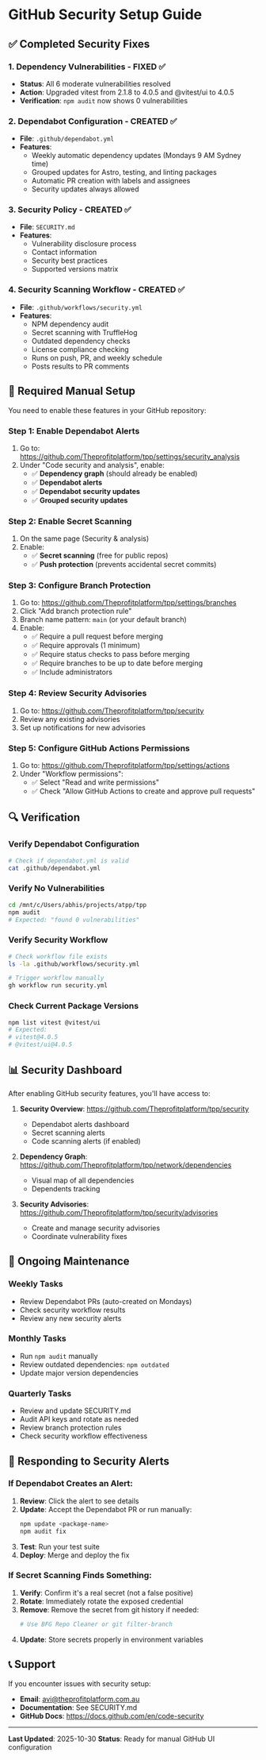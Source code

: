 # GitHub Security Setup Guide

## ✅ Completed Security Fixes

### 1. Dependency Vulnerabilities - FIXED ✅
- **Status**: All 6 moderate vulnerabilities resolved
- **Action**: Upgraded vitest from 2.1.8 to 4.0.5 and @vitest/ui to 4.0.5
- **Verification**: `npm audit` now shows 0 vulnerabilities

### 2. Dependabot Configuration - CREATED ✅
- **File**: `.github/dependabot.yml`
- **Features**:
  - Weekly automatic dependency updates (Mondays 9 AM Sydney time)
  - Grouped updates for Astro, testing, and linting packages
  - Automatic PR creation with labels and assignees
  - Security updates always allowed

### 3. Security Policy - CREATED ✅
- **File**: `SECURITY.md`
- **Features**:
  - Vulnerability disclosure process
  - Contact information
  - Security best practices
  - Supported versions matrix

### 4. Security Scanning Workflow - CREATED ✅
- **File**: `.github/workflows/security.yml`
- **Features**:
  - NPM dependency audit
  - Secret scanning with TruffleHog
  - Outdated dependency checks
  - License compliance checking
  - Runs on push, PR, and weekly schedule
  - Posts results to PR comments

## 🔧 Required Manual Setup

You need to enable these features in your GitHub repository:

### Step 1: Enable Dependabot Alerts

1. Go to: https://github.com/Theprofitplatform/tpp/settings/security_analysis
2. Under "Code security and analysis", enable:
   - ✅ **Dependency graph** (should already be enabled)
   - ✅ **Dependabot alerts**
   - ✅ **Dependabot security updates**
   - ✅ **Grouped security updates**

### Step 2: Enable Secret Scanning

1. On the same page (Security & analysis)
2. Enable:
   - ✅ **Secret scanning** (free for public repos)
   - ✅ **Push protection** (prevents accidental secret commits)

### Step 3: Configure Branch Protection

1. Go to: https://github.com/Theprofitplatform/tpp/settings/branches
2. Click "Add branch protection rule"
3. Branch name pattern: `main` (or your default branch)
4. Enable:
   - ✅ Require a pull request before merging
   - ✅ Require approvals (1 minimum)
   - ✅ Require status checks to pass before merging
   - ✅ Require branches to be up to date before merging
   - ✅ Include administrators

### Step 4: Review Security Advisories

1. Go to: https://github.com/Theprofitplatform/tpp/security
2. Review any existing advisories
3. Set up notifications for new advisories

### Step 5: Configure GitHub Actions Permissions

1. Go to: https://github.com/Theprofitplatform/tpp/settings/actions
2. Under "Workflow permissions":
   - ✅ Select "Read and write permissions"
   - ✅ Check "Allow GitHub Actions to create and approve pull requests"

## 🔍 Verification

### Verify Dependabot Configuration

```bash
# Check if dependabot.yml is valid
cat .github/dependabot.yml
```

### Verify No Vulnerabilities

```bash
cd /mnt/c/Users/abhis/projects/atpp/tpp
npm audit
# Expected: "found 0 vulnerabilities"
```

### Verify Security Workflow

```bash
# Check workflow file exists
ls -la .github/workflows/security.yml

# Trigger workflow manually
gh workflow run security.yml
```

### Check Current Package Versions

```bash
npm list vitest @vitest/ui
# Expected:
# vitest@4.0.5
# @vitest/ui@4.0.5
```

## 📊 Security Dashboard

After enabling GitHub security features, you'll have access to:

1. **Security Overview**: https://github.com/Theprofitplatform/tpp/security
   - Dependabot alerts dashboard
   - Secret scanning alerts
   - Code scanning alerts (if enabled)

2. **Dependency Graph**: https://github.com/Theprofitplatform/tpp/network/dependencies
   - Visual map of all dependencies
   - Dependents tracking

3. **Security Advisories**: https://github.com/Theprofitplatform/tpp/security/advisories
   - Create and manage security advisories
   - Coordinate vulnerability fixes

## 🔄 Ongoing Maintenance

### Weekly Tasks
- Review Dependabot PRs (auto-created on Mondays)
- Check security workflow results
- Review any new security alerts

### Monthly Tasks
- Run `npm audit` manually
- Review outdated dependencies: `npm outdated`
- Update major version dependencies

### Quarterly Tasks
- Review and update SECURITY.md
- Audit API keys and rotate as needed
- Review branch protection rules
- Check security workflow effectiveness

## 🚨 Responding to Security Alerts

### If Dependabot Creates an Alert:

1. **Review**: Click the alert to see details
2. **Update**: Accept the Dependabot PR or run manually:
   ```bash
   npm update <package-name>
   npm audit fix
   ```
3. **Test**: Run your test suite
4. **Deploy**: Merge and deploy the fix

### If Secret Scanning Finds Something:

1. **Verify**: Confirm it's a real secret (not a false positive)
2. **Rotate**: Immediately rotate the exposed credential
3. **Remove**: Remove the secret from git history if needed:
   ```bash
   # Use BFG Repo Cleaner or git filter-branch
   ```
4. **Update**: Store secrets properly in environment variables

## 📞 Support

If you encounter issues with security setup:

- **Email**: avi@theprofitplatform.com.au
- **Documentation**: See SECURITY.md
- **GitHub Docs**: https://docs.github.com/en/code-security

---

**Last Updated**: 2025-10-30
**Status**: Ready for manual GitHub UI configuration
